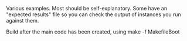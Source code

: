 Various examples. Most should be self-explanatory. Some have an "expected results" file so you can check the output of instances you run against them.

Build after the main code has been created, using make -f MakefileBoot
